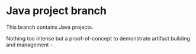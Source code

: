 # **Java** project branch


This branch contains Java projects.

Nothing too intense but a proof-of-concept to demonstrate artifact building and management -